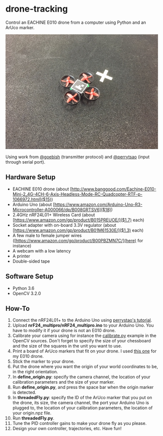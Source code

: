 # drone-tracking
Control an EACHINE E010 drone from a computer using Python and an ArUco marker.

![EACHINE E010 with an ArUco marker](images/readme.jpg)

Using work from [@goebish](https://github.com/goebish/nrf24_multipro) (transmitter protocol) and [@perrytsao](https://github.com/perrytsao/nrf24_cx10_pc) (input through serial port).

## Hardware Setup
- EACHINE E010 drone (about [http://www.banggood.com/Eachine-E010-Mini-2_4G-4CH-6-Axis-Headless-Mode-RC-Quadcopter-RTF-p-1066972.html]($15))
- Arduino Uno (about [https://www.amazon.com/Arduino-Uno-R3-Microcontroller-A000066/dp/B008GRTSV6]($18))
- 2.4GHz nRF24L01+ Wireless Card (about [https://www.amazon.com/gp/product/B015PREUOE/]($1.7) each)
- Socket adapter with on-board 3.3V regulator (about [https://www.amazon.com/gp/product/B01M61530E/]($1.3) each)
- A few male to female jumper wires ([https://www.amazon.com/gp/product/B00PBZMN7C/](here) for instance)
- A webcam with a low latency
- A printer
- Double-sided tape

## Software Setup
- Python 3.6
- OpenCV 3.2.0

## How-To

1. Connect the nRF24L01+ to the Arduino Uno using [perrystao's tutorial](https://github.com/perrytsao/nrf24_cx10_pc/blob/master/README.md).
2. Upload **nrF24_multipro/nRF24_multipro.ino** to your Arduino Uno. You have to modify it if your drone is not an E010 drone.
3. Calibrate your camera using for instance the [calibrate.py](https://github.com/opencv/opencv/blob/master/samples/python/calibrate.py) example in the OpenCV sources. Don't forget to specify the size of your chessboard and the size of the squares in the unit you want to use.
4. Print a board of ArUco markers that fit on your drone. I used [this one](images/board.jpg) for my E010 drone.
5. Stick the marker to your drone.
6. Put the drone where you want the origin of your world coordinates to be, in the right orientation.
7. In **define_origin.py**: specify the camera channel, the location of your calibration parameters and the size of your marker.
8. Run **define_origin.py**, and press the space bar when the origin marker is detected.
9. In **threadedFly.py**: specify the ID of the ArUco marker that you put on the drone, its size, the camera channel, the port your Arduino Uno is plugged to, the location of your calibration parameters, the location of your origin.npz file.
10. Run **threadedFly.py**.
11. Tune the PID controller gains to make your drone fly as you please.
12. Design your own controller, trajectories, etc. Have fun!


